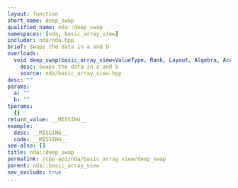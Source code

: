 ```yaml
---
layout: function
short_name: deep_swap
qualified_name: nda::deep_swap
namespaces: [nda, basic_array_view]
includer: nda/nda.hpp
brief: Swaps the data in a and b
overloads:
  void deep_swap(basic_array_view<ValueType, Rank, Layout, Algebra, AccessorPolicy, OwningPolicy> a, basic_array_view<ValueType, Rank, Layout, Algebra, AccessorPolicy, OwningPolicy> b) noexcept:
    desc: Swaps the data in a and b
    source: nda/basic_array_view.hpp
desc: ""
params:
  a: ""
  b: ""
tparams:
  {}
return_value: __MISSING__
example:
  desc: __MISSING__
  code: __MISSING__
see-also: []
title: nda::deep_swap
permalink: /cpp-api/nda/basic_array_view/deep_swap
parent: nda::basic_array_view
nav_exclude: true
...
```


